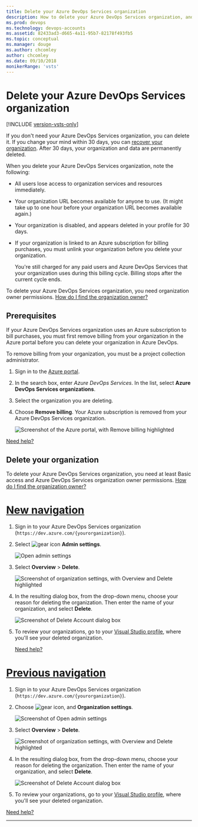 ```yaml
---
title: Delete your Azure DevOps Services organization
description: How to delete your Azure DevOps Services organization, and what happens to users when you do.
ms.prod: devops
ms.technology: devops-accounts
ms.assetid: 82433ad3-d665-4a11-95b7-82178f493fb5
ms.topic: conceptual
ms.manager: douge
ms.author: chcomley
author: chcomley
ms.date: 09/10/2018
monikerRange: 'vsts'
---
```


# Delete your Azure DevOps Services organization

[!INCLUDE [version-vsts-only](../../_shared/version-vsts-only.md)]

If you don't need your Azure DevOps Services organization, you can delete it. If you change your mind within 30 days, you can [recover your organization](recover-your-vsts-organization.md).
After 30 days, your organization and data are permanently deleted.

When you delete your Azure DevOps Services organization, note the following:

* All users lose access to organization services and resources immediately.

* Your organization URL becomes available for anyone to use. (It might take up to one hour before your organization URL becomes available again.)

* Your organization is disabled, and appears deleted in your profile for 30 days.

* If your organization is linked to an Azure subscription for billing purchases, you must unlink your organization before you delete your organization.

  You're still charged for any paid users and Azure DevOps Services that your organization uses during this billing cycle. Billing stops after the current cycle ends.

To delete your Azure DevOps Services organization, you need organization owner permissions. [How do I find the organization owner?](faq-delete-restore-vsts-organization.md#find-owner)

## Prerequisites

If your Azure DevOps Services organization uses an Azure subscription to bill purchases, you must first remove billing from your organization in the Azure portal before you can delete your  organization in Azure DevOps.

To remove billing from your organization, you must be a project collection administrator.

1. Sign in to the [Azure portal](https://portal.azure.com).
2. In the search box, enter *Azure DevOps Services*. In the list, select **Azure DevOps Services organizations**.
3. Select the organization you are deleting.
4. Choose **Remove billing**. Your Azure subscription is removed from your Azure DevOps Services organization.

   ![Screenshot of the Azure portal, with Remove billing highlighted](_img/_shared/azure-portal-remove-billing.png)

  [Need help?](faq-delete-restore-vsts-organization.md#get-support)

## Delete your organization

To delete your Azure DevOps Services organization, you need at least Basic access and Azure DevOps Services organization owner
permissions. [How do I find the organization owner?](faq-delete-restore-vsts-organization.md#find-owner)

# [New navigation](#tab/new-nav)

1. Sign in to your Azure DevOps Services organization (```https://dev.azure.com/{yourorganization}```).

2. Select ![gear icon](../../_img/icons/gear-icon.png) **Admin settings**.

    ![Open admin settings](../../_shared/_img/settings/open-admin-settings-vert.png)


3. Select **Overview** > **Delete**.

   ![Screenshot of organization settings, with Overview and Delete highlighted](_img/delete-organization/organization-overview-settings.png)

4. In the resulting dialog box, from the drop-down menu, choose your reason for deleting the organization. Then enter the name of your organization, and select **Delete**.

   ![Screenshot of Delete Account dialog box](_img/delete-organization/delete-organization-popup.png)

5. To review your organizations, go to your [Visual Studio profile](https://app.vsaex.visualstudio.com/profile/view), where you'll see your deleted organization.

   [Need help?](faq-delete-restore-vsts-organization.md#get-support)

# [Previous navigation](#tab/previous-nav)

1. Sign in to your Azure DevOps Services organization (```https://dev.azure.com/{yourorganization}```).

2. Choose ![gear icon](../../_img/icons/gear-icon.png), and  **Organization settings**.

   ![Screenshot of Open admin settings](../../_shared/_img/settings/open-account-settings.png)

3. Select **Overview** > **Delete**.

   ![Screenshot of organization settings, with Overview and Delete highlighted](_img/delete-organization/organization-overview-settings.png)

4. In the resulting dialog box, from the drop-down menu, choose your reason for deleting the organization. Then enter the name of your organization, and select **Delete**.

   ![Screenshot of Delete Account dialog box](_img/delete-organization/delete-organization-popup.png)

5. To review your organizations, go to your [Visual Studio profile](https://app.vsaex.visualstudio.com/profile/view), where you'll see your deleted organization.

  [Need help?](faq-delete-restore-vsts-organization.md#get-support)

---
